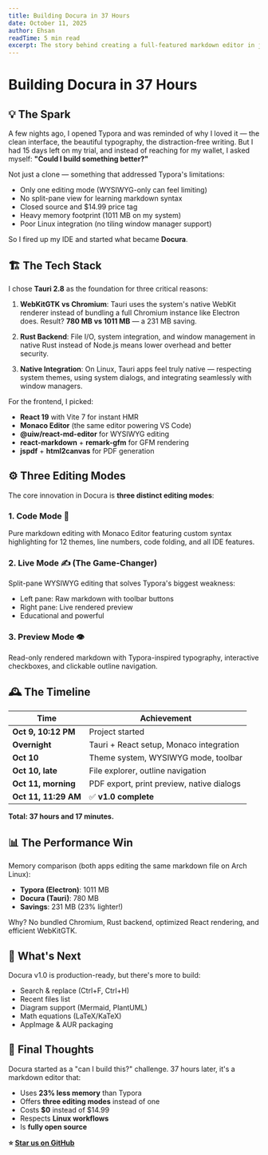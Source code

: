```yaml
---
title: Building Docura in 37 Hours
date: October 11, 2025
author: Ehsan
readTime: 5 min read
excerpt: The story behind creating a full-featured markdown editor in just over a day and a half.
---
```


# Building Docura in 37 Hours

## 💡 The Spark

A few nights ago, I opened Typora and was reminded of why I loved it — the clean interface, the beautiful typography, the distraction-free writing. But I had 15 days left on my trial, and instead of reaching for my wallet, I asked myself: **"Could I build something better?"**

Not just a clone — something that addressed Typora's limitations:
- Only one editing mode (WYSIWYG-only can feel limiting)
- No split-pane view for learning markdown syntax
- Closed source and $14.99 price tag
- Heavy memory footprint (1011 MB on my system)
- Poor Linux integration (no tiling window manager support)

So I fired up my IDE and started what became **Docura**.

## 🏗️ The Tech Stack

I chose **Tauri 2.8** as the foundation for three critical reasons:

1. **WebKitGTK vs Chromium**: Tauri uses the system's native WebKit renderer instead of bundling a full Chromium instance like Electron does. Result? **780 MB vs 1011 MB** — a 231 MB saving.

2. **Rust Backend**: File I/O, system integration, and window management in native Rust instead of Node.js means lower overhead and better security.

3. **Native Integration**: On Linux, Tauri apps feel truly native — respecting system themes, using system dialogs, and integrating seamlessly with window managers.

For the frontend, I picked:
- **React 19** with Vite 7 for instant HMR
- **Monaco Editor** (the same editor powering VS Code)
- **@uiw/react-md-editor** for WYSIWYG editing
- **react-markdown** + **remark-gfm** for GFM rendering
- **jspdf** + **html2canvas** for PDF generation

## ⚙️ Three Editing Modes

The core innovation in Docura is **three distinct editing modes**:

### 1. Code Mode 📝
Pure markdown editing with Monaco Editor featuring custom syntax highlighting for 12 themes, line numbers, code folding, and all IDE features.

### 2. Live Mode ✍️ (The Game-Changer)
Split-pane WYSIWYG editing that solves Typora's biggest weakness:
- Left pane: Raw markdown with toolbar buttons
- Right pane: Live rendered preview
- Educational and powerful

### 3. Preview Mode 👁️
Read-only rendered markdown with Typora-inspired typography, interactive checkboxes, and clickable outline navigation.

## 🕰️ The Timeline

| Time | Achievement |
|------|-------------|
| **Oct 9, 10:12 PM** | Project started |
| **Overnight** | Tauri + React setup, Monaco integration |
| **Oct 10** | Theme system, WYSIWYG mode, toolbar |
| **Oct 10, late** | File explorer, outline navigation |
| **Oct 11, morning** | PDF export, print preview, native dialogs |
| **Oct 11, 11:29 AM** | ✅ **v1.0 complete** |

**Total: 37 hours and 17 minutes.**

## 📊 The Performance Win

Memory comparison (both apps editing the same markdown file on Arch Linux):

- **Typora (Electron)**: 1011 MB
- **Docura (Tauri)**: 780 MB
- **Savings**: 231 MB (23% lighter!)

Why? No bundled Chromium, Rust backend, optimized React rendering, and efficient WebKitGTK.

## 🎯 What's Next

Docura v1.0 is production-ready, but there's more to build:
- Search & replace (Ctrl+F, Ctrl+H)
- Recent files list
- Diagram support (Mermaid, PlantUML)
- Math equations (LaTeX/KaTeX)
- AppImage & AUR packaging

## 💬 Final Thoughts

Docura started as a "can I build this?" challenge. 37 hours later, it's a markdown editor that:
- Uses **23% less memory** than Typora
- Offers **three editing modes** instead of one
- Costs **$0** instead of $14.99
- Respects **Linux workflows**
- Is **fully open source**

**⭐ [Star us on GitHub](https://github.com/WOF-Softwares/Docura)**

